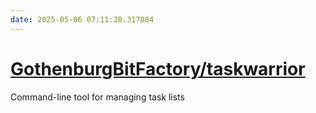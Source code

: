 ```yaml
---
date: 2025-05-06 07:11:20.317884
---
```


# [GothenburgBitFactory/taskwarrior](https://github.com/GothenburgBitFactory/taskwarrior)

Command-line tool for managing task lists